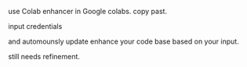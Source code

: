 use Colab enhancer in Google colabs. copy past.

input credentials 

and automounsly update enhance your code base based on your input. 


still needs refinement.
